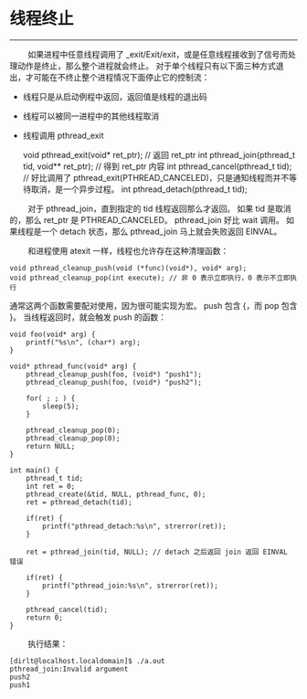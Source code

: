 # 线程终止
***

&emsp;&emsp;
如果进程中任意线程调用了 \_exit/Exit/exit，或是任意线程接收到了信号而处理动作是终止，那么整个进程就会终止。
对于单个线程只有以下面三种方式退出，才可能在不终止整个进程情况下面停止它的控制流：

+ 线程只是从启动例程中返回，返回值是线程的退出码
+ 线程可以被同一进程中的其他线程取消
+ 线程调用 pthread\_exit


    void pthread_exit(void* ret_ptr);                   // 返回 ret_ptr
    int pthread_join(pthread_t tid, void** ret_ptr);    // 得到 ret_ptr 内容
    int pthread_cancel(pthread_t tid);                  // 好比调用了 pthread_exit(PTHREAD_CANCELED)，只是通知线程而并不等待取消，是一个异步过程。
    int pthread_detach(pthread_t tid);

&emsp;&emsp;
对于 pthread\_join，直到指定的 tid 线程返回那么才返回。
如果 tid 是取消的，那么 ret\_ptr 是 PTHREAD\_CANCELED。
pthread\_join 好比 wait 调用。
如果线程是一个 detach 状态，那么 pthread\_join 马上就会失败返回 EINVAL。

&emsp;&emsp;
和进程使用 atexit 一样，线程也允许存在这种清理函数：

    void pthread_cleanup_push(void (*func)(void*), void* arg);
    void pthread_cleanup_pop(int execute); // 非 0 表示立即执行，0 表示不立即执行

通常这两个函数需要配对使用，因为很可能实现为宏。
push 包含 {，而 pop 包含 }。
当线程返回时，就会触发 push 的函数：

    void foo(void* arg) {
        printf("%s\n", (char*) arg);
    }
    
    void* pthread_func(void* arg) {
        pthread_cleanup_push(foo, (void*) "push1");
        pthread_cleanup_push(foo, (void*) "push2");

        for( ; ; ) {
            sleep(5);
        }

        pthread_cleanup_pop(0);
        pthread_cleanup_pop(0);
        return NULL;
    }
    
    int main() {
        pthread_t tid;
        int ret = 0;
        pthread_create(&tid, NULL, pthread_func, 0);
        ret = pthread_detach(tid);

        if(ret) {
            printf("pthread_detach:%s\n", strerror(ret));
        }

        ret = pthread_join(tid, NULL); // detach 之后返回 join 返回 EINVAL 错误

        if(ret) {
            printf("pthread_join:%s\n", strerror(ret));
        }

        pthread_cancel(tid);
        return 0;
    }

&emsp;&emsp;
执行结果：

    [dirlt@localhost.localdomain]$ ./a.out
    pthread_join:Invalid argument
    push2
    push1